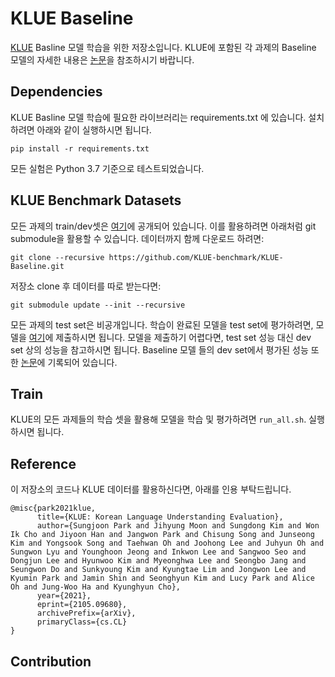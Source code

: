 # KLUE Baseline

[KLUE](https://klue-benchmark.com/) Basline 모델 학습을 위한 저장소입니다. KLUE에 포함된 각 과제의 Baseline 모델의 자세한 내용은 [논문](https://arxiv.org/pdf/2105.09680.pdf)을 참조하시기 바랍니다.


## Dependencies

KLUE Basline 모델 학습에 필요한 라이브러리는 requirements.txt 에 있습니다. 설치하려면 아래와 같이 실행하시면 됩니다.

```
pip install -r requirements.txt
```

모든 실험은 Python 3.7 기준으로 테스트되었습니다.

## KLUE Benchmark Datasets

모든 과제의 train/dev셋은 [여기](https://github.com/KLUE-benchmark/KLUE)에 공개되어 있습니다. 이를 활용하려면 아래처럼 git submodule을 활용할 수 있습니다. 데이터까지 함께 다운로드 하려면:
```
git clone --recursive https://github.com/KLUE-benchmark/KLUE-Baseline.git
```
저장소 clone 후 데이터를 따로 받는다면:
```
git submodule update --init --recursive
```

모든 과제의 test set은 비공개입니다. 학습이 완료된 모델을 test set에 평가하려면, 모델을 [여기](http://klue-benchmark.com/)에 제출하시면 됩니다. 모델을 제출하기 어렵다면, test set 성능 대신 dev set 상의 성능을 참고하시면 됩니다. Baseline 모델 들의 dev set에서 평가된 성능 또한 [논문](https://arxiv.org/pdf/2105.09680.pdf)에 기록되어 있습니다.


## Train

KLUE의 모든 과제들의 학습 셋을 활용해 모델을 학습 및 평가하려면 ``run_all.sh``. 실행하시면 됩니다.

## Reference

이 저장소의 코드나 KLUE 데이터를 활용하신다면, 아래를 인용 부탁드립니다.
```
@misc{park2021klue,
      title={KLUE: Korean Language Understanding Evaluation}, 
      author={Sungjoon Park and Jihyung Moon and Sungdong Kim and Won Ik Cho and Jiyoon Han and Jangwon Park and Chisung Song and Junseong Kim and Yongsook Song and Taehwan Oh and Joohong Lee and Juhyun Oh and Sungwon Lyu and Younghoon Jeong and Inkwon Lee and Sangwoo Seo and Dongjun Lee and Hyunwoo Kim and Myeonghwa Lee and Seongbo Jang and Seungwon Do and Sunkyoung Kim and Kyungtae Lim and Jongwon Lee and Kyumin Park and Jamin Shin and Seonghyun Kim and Lucy Park and Alice Oh and Jung-Woo Ha and Kyunghyun Cho},
      year={2021},
      eprint={2105.09680},
      archivePrefix={arXiv},
      primaryClass={cs.CL}
}
```

## Contribution


